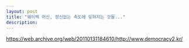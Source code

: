 ```yaml
---
layout: post
title: "웨이벡 머신, 정신없는 속도에 잊혀지는 것들..."
description:
---
```


https://web.archive.org/web/20110131184610/http://www.democracy2.kr/

